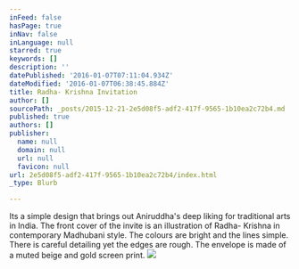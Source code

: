 ```yaml
---
inFeed: false
hasPage: true
inNav: false
inLanguage: null
starred: true
keywords: []
description: ''
datePublished: '2016-01-07T07:11:04.934Z'
dateModified: '2016-01-07T06:38:45.884Z'
title: Radha- Krishna Invitation
author: []
sourcePath: _posts/2015-12-21-2e5d08f5-adf2-417f-9565-1b10ea2c72b4.md
published: true
authors: []
publisher:
  name: null
  domain: null
  url: null
  favicon: null
url: 2e5d08f5-adf2-417f-9565-1b10ea2c72b4/index.html
_type: Blurb

---
```

Its a simple design that brings out Aniruddha's deep liking for traditional arts in India. The front cover of the invite is an illustration of Radha- Krishna in contemporary Madhubani style. The colours are bright and the lines simple. There is careful detailing yet the edges are rough. The envelope is made of a muted beige and gold screen print.
![](https://the-grid-user-content.s3-us-west-2.amazonaws.com/5bdcf0ed-7c60-4cca-8bf0-fa31ffb36de9.jpg)